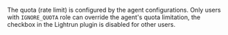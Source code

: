 The quota (rate limit) is configured by the agent configurations. Only users with `IGNORE_QUOTA` role can override the agent's quota limitation, the checkbox in the Lightrun plugin is disabled for other users.